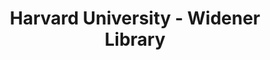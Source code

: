 ---
layout: repo
title: "Harvard University - Widener Library"
id: 17730
permalink: repos/17730/
---